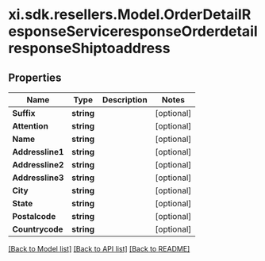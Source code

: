 # xi.sdk.resellers.Model.OrderDetailResponseServiceresponseOrderdetailresponseShiptoaddress

## Properties

Name | Type | Description | Notes
------------ | ------------- | ------------- | -------------
**Suffix** | **string** |  | [optional] 
**Attention** | **string** |  | [optional] 
**Name** | **string** |  | [optional] 
**Addressline1** | **string** |  | [optional] 
**Addressline2** | **string** |  | [optional] 
**Addressline3** | **string** |  | [optional] 
**City** | **string** |  | [optional] 
**State** | **string** |  | [optional] 
**Postalcode** | **string** |  | [optional] 
**Countrycode** | **string** |  | [optional] 

[[Back to Model list]](../README.md#documentation-for-models) [[Back to API list]](../README.md#documentation-for-api-endpoints) [[Back to README]](../README.md)

